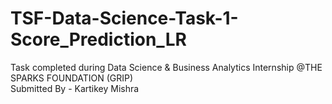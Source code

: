 # TSF-Data-Science-Task-1-Score_Prediction_LR
Task completed during Data Science & Business Analytics Internship @THE SPARKS FOUNDATION (GRIP)<br>
Submitted By - Kartikey Mishra
